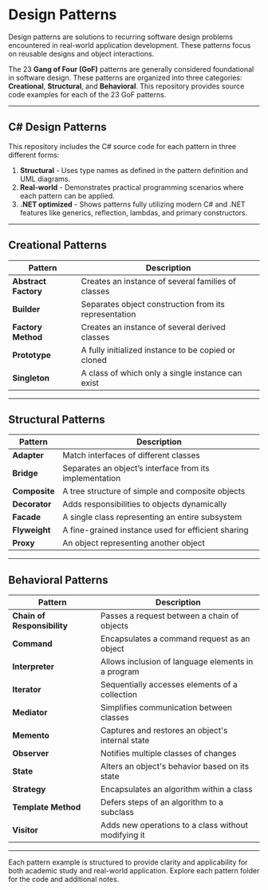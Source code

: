 # Design Patterns

Design patterns are solutions to recurring software design problems encountered in real-world application development. These patterns focus on reusable designs and object interactions.

The 23 **Gang of Four (GoF)** patterns are generally considered foundational in software design. These patterns are organized into three categories: **Creational**, **Structural**, and **Behavioral**. This repository provides source code examples for each of the 23 GoF patterns.

---

## C# Design Patterns

This repository includes the C# source code for each pattern in three different forms:

1. **Structural** - Uses type names as defined in the pattern definition and UML diagrams.
2. **Real-world** - Demonstrates practical programming scenarios where each pattern can be applied.
3. **.NET optimized** - Shows patterns fully utilizing modern C# and .NET features like generics, reflection, lambdas, and primary constructors.

---

## Creational Patterns

| Pattern          | Description                                              |
|------------------|----------------------------------------------------------|
| **Abstract Factory** | Creates an instance of several families of classes     |
| **Builder**          | Separates object construction from its representation |
| **Factory Method**   | Creates an instance of several derived classes        |
| **Prototype**        | A fully initialized instance to be copied or cloned   |
| **Singleton**        | A class of which only a single instance can exist     |

---

## Structural Patterns

| Pattern          | Description                                              |
|------------------|----------------------------------------------------------|
| **Adapter**          | Match interfaces of different classes                  |
| **Bridge**           | Separates an object’s interface from its implementation|
| **Composite**        | A tree structure of simple and composite objects       |
| **Decorator**        | Adds responsibilities to objects dynamically           |
| **Facade**           | A single class representing an entire subsystem        |
| **Flyweight**        | A fine-grained instance used for efficient sharing     |
| **Proxy**            | An object representing another object                  |

---

## Behavioral Patterns

| Pattern          | Description                                              |
|------------------|----------------------------------------------------------|
| **Chain of Responsibility** | Passes a request between a chain of objects      |
| **Command**                 | Encapsulates a command request as an object      |
| **Interpreter**             | Allows inclusion of language elements in a program|
| **Iterator**                | Sequentially accesses elements of a collection   |
| **Mediator**                | Simplifies communication between classes         |
| **Memento**                 | Captures and restores an object's internal state |
| **Observer**                | Notifies multiple classes of changes             |
| **State**                   | Alters an object's behavior based on its state   |
| **Strategy**                | Encapsulates an algorithm within a class         |
| **Template Method**         | Defers steps of an algorithm to a subclass       |
| **Visitor**                 | Adds new operations to a class without modifying it |

---

Each pattern example is structured to provide clarity and applicability for both academic study and real-world application. Explore each pattern folder for the code and additional notes.
